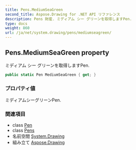 ```yaml
---
title: Pens.MediumSeaGreen
second_title: Aspose.Drawing for .NET API リファレンス
description: Pens 財産. ミディアム シー グリーンを取得しますPen.
type: docs
weight: 860
url: /ja/net/system.drawing/pens/mediumseagreen/
---
```

## Pens.MediumSeaGreen property

ミディアム シー グリーンを取得しますPen.

```csharp
public static Pen MediumSeaGreen { get; }
```

### プロパティ値

ミディアムシーグリーンPen.

### 関連項目

* class [Pen](../../pen/)
* class [Pens](../)
* 名前空間 [System.Drawing](../../pens/)
* 組み立て [Aspose.Drawing](../../../)


